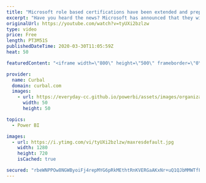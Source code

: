 ```yaml
---
title: "Microsoft role based certifications have been extended and prepare with me for 70-778 exam!"
excerpt: "Have you heard the news? Microsoft has announced that they will extend the MCSA, MCSD, MCSE role based certifications due to corona virus outbreak and made some other changes to the certification process.  In this video we will cover all that and more: Extending Microsoft role based certifications announcement:"
originalUrl: https://youtube.com/watch?v=tyUXi2bzlzw
type: video
price: Free
length: PT3M51S
publishedDateTime: 2020-03-30T11:05:59Z
heat: 50

featuredContent: "<iframe width=\"800\" height=\"500\" frameborder=\"0\" src=\"https://www.youtube.com/embed/tyUXi2bzlzw\" allow=\"accelerometer; autoplay; encrypted-media; gyroscope; picture-in-picture\" allowfullscreen></iframe>"

provider:
  name: Curbal
  domain: curbal.com
  images:
    - url: https://everyday-cc.github.io/powerbi/assets/images/organizations/curbal.com-50x50.jpg
      width: 50
      height: 50

topics:
  - Power BI

images:
  - url: https://i.ytimg.com/vi/tyUXi2bzlzw/maxresdefault.jpg
    width: 1280
    height: 720
    isCached: true

secured: "rbeWNPPOw8NGWByoiFj4repMYG6pRkMEthtRnKVERGaAKxNr+uQ1QJbMMWTfFwqTqRefutDvhAPcgHi7SW4HxsX5UkvtOvXDYnEbhyVghYuPjN144q9EiHjgu4fF2RQukszw58U/6UbgZHKR22SzkQs5KKdVPqK5rSKQOcG67gHfCcutjlcMMPz37is6+5NQVPvYI2IRAiuiOmffokqqcqzC/Yvs0LbNRjihFhtoUPE4yiVaSmVx2iBuKPyb6Q7Ip9D3Ee2ogEOdVUKjv6i4yg2LK4LoiE3A/Gpt77cYwwPgDlnNMYoogdM36IVwqJOV1DFLrPxY31v5vyGKwB5WOMFAkBra6yKtA6DkU59mBva3RaE4Ea8foGtlVHLYLbo1TzlcNnS5aOWRPauVpY4sTr5z085nVXqN/TiYkOCA4d8=;BRl5BbCr42Sz1174XDMacg=="
---
```


